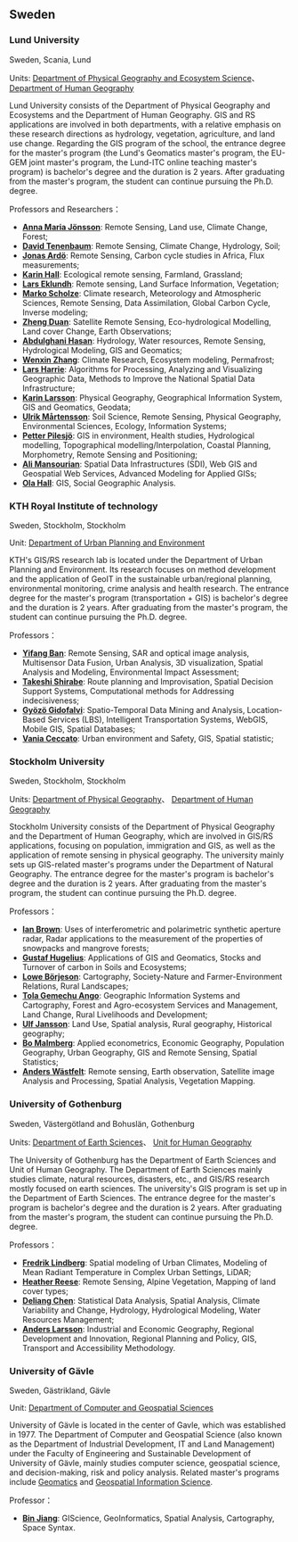 ## Sweden

### Lund University

Sweden, Scania, Lund

Units:  [Department of Physical Geography and Ecosystem Science](https://www.nateko.lu.se/)、[Department of Human Geography](https://www.keg.lu.se/en/start)

Lund University consists of the Department of Physical Geography and Ecosystems and the Department of Human Geography. GIS and RS applications are involved in both departments, with a relative emphasis on these research directions as hydrology, vegetation, agriculture, and land use change. Regarding the GIS program of the school, the entrance degree for the master's program (the Lund's  Geomatics master's program, the EU-GEM joint master's program, the Lund-ITC online teaching master's program) is bachelor's degree and the duration is 2 years. After graduating from the master's program, the student can continue pursuing the Ph.D. degree.

Professors and Researchers：

- **[Anna Maria Jönsson](https://www.nateko.lu.se/anna-maria-jonsson)**: Remote Sensing, Land use, Climate Change, Forest;
- **[David Tenenbaum](https://www.nateko.lu.se/david-tenenbaum)**: Remote Sensing, Climate Change, Hydrology, Soil;
- **[Jonas Ardö](https://www.nateko.lu.se/jonas-ardo)**: Remote Sensing, Carbon cycle studies in Africa, Flux measurements;
- **[Karin Hall](https://www.nateko.lu.se/karin-hall)**: Ecological remote sensing, Farmland, Grassland;
- **[Lars Eklundh](http://web.nateko.lu.se/personal/Lars.Eklundh/)**: Remote sensing, Land Surface Information, Vegetation;
- **[Marko Scholze](https://portal.research.lu.se/portal/en/persons/marko-scholze.html)**: Climate research, Meteorology and Atmospheric Sciences, Remote Sensing, Data Assimilation, Global Carbon Cycle, Inverse modeling;
- **[Zheng Duan](https://portal.research.lu.se/portal/en/persons/zheng-duan.html)**: Satellite Remote Sensing, Eco-hydrological Modelling, Land cover Change, Earth Observations;
- **[Abdulghani Hasan](https://www.nateko.lu.se/abdulghani-hasan)**: Hydrology, Water resources, Remote Sensing, Hydrological Modeling, GIS and Geomatics;
- **[Wenxin Zhang](https://portal.research.lu.se/portal/en/persons/wenxin-zhang.html)**: Climate Research, Ecosystem modeling, Permafrost;
- **[Lars Harrie](https://www.nateko.lu.se/lars-harrie)**: Algorithms for Processing, Analyzing and Visualizing Geographic Data, Methods to Improve the National Spatial Data Infrastructure;
- **[Karin Larsson](https://portal.research.lu.se/portal/en/persons/karin-larsson.html#Overview)**: Physical Geography, Geographical Information System, GIS and Geomatics, Geodata;
- **[Ulrik Mårtensson](https://portal.research.lu.se/portal/en/persons/ulrik-maartensson.html)**: Soil Science, Remote Sensing, Physical Geography, Environmental Sciences, Ecology, Information Systems;
- **[Petter Pilesjö](https://portal.research.lu.se/portal/en/persons/petter-pilesjoe.html)**: GIS in environment, Health studies, Hydrological modelling, Topographical modelling/Interpolation, Coastal Planning, Morphometry, Remote Sensing and Positioning;
- **[Ali Mansourian](https://www.nateko.lu.se/ali-mansourian)**: Spatial Data Infrastructures (SDI), Web GIS and Geospatial Web Services, Advanced Modeling for Applied GISs;
- **[Ola Hall](https://www.keg.lu.se/en/ola-hall)**: GIS, Social Geographic Analysis.

### KTH Royal Institute of technology

Sweden, Stockholm, Stockholm

Unit: [Department of Urban Planning and Environment](https://www.kth.se/en/som/avdelningar/gis/gis-1.62043)

KTH's GIS/RS research lab is located under the Department of Urban Planning and Environment. Its research focuses on method development and the application of GeoIT in the sustainable urban/regional planning, environmental monitoring, crime analysis and health research. The entrance degree for the master's program (transportation + GIS) is bachelor's degree and the duration is 2 years. After graduating from the master's program, the student can continue pursuing the Ph.D. degree.

Professors：

- **[Yifang Ban](https://www.kth.se/profile/yifang)**: Remote Sensing, SAR and optical image analysis, Multisensor Data Fusion, Urban Analysis, 3D visualization, Spatial Analysis and Modeling, Environmental Impact Assessment;
- **[Takeshi Shirabe](https://www.kth.se/profile/shirabe)**: Route planning and Improvisation, Spatial Decision Support Systems, Computational methods for Addressing indecisiveness;
- **[Gyözö Gidofalvi](https://www.kth.se/profile/gyozo)**: Spatio-Temporal Data Mining and Analysis, Location-Based Services (LBS), Intelligent Transportation Systems, WebGIS, Mobile GIS, Spatial Databases;
- **[Vania Ceccato](https://www.kth.se/profile/vace)**: Urban environment and Safety, GIS, Spatial statistic;

### Stockholm University

Sweden, Stockholm, Stockholm

Units:  [Department of Physical Geography](https://www.natgeo.su.se/)、 [Department of Human Geography](https://www.humangeo.su.se/english/)

Stockholm University consists of the Department of Physical Geography and the Department of Human Geography, which are involved in GIS/RS applications, focusing on population, immigration and GIS, as well as the application of remote sensing in physical geography. The university mainly sets up GIS-related master's programs under the Department of Natural Geography. The entrance degree for the master's program is bachelor's degree and the duration is 2 years. After graduating from the master's program, the student can continue pursuing the Ph.D. degree.

Professors：

- **[Ian Brown](https://www.su.se/english/profiles/brown-1.182843)**: Uses of interferometric and polarimetric synthetic aperture radar, Radar applications to the measurement of the properties of snowpacks and mangrove forests;
- **[Gustaf Hugelius](https://www.su.se/english/profiles/chuge-1.184251)**: Applications of GIS and Geomatics, Stocks and Turnover of carbon in Soils and Ecosystems;
- **[Lowe Börjeson](https://www.su.se/english/profiles/lowe-1.183305)**: Cartography, Society-Nature and Farmer-Environment Relations, Rural Landscapes;
- **[Tola Gemechu Ango](https://www.su.se/english/profiles/tgeme-1.188275)**: Geographic Information Systems and Cartography, Forest and Agro-ecosystem Services and Management, Land Change, Rural Livelihoods and Development;
- **[Ulf Jansson](https://www.su.se/english/profiles/ulfjan-1.183939)**: Land Use, Spatial analysis, Rural geography, Historical geography;
- **[Bo Malmberg](https://www.su.se/english/profiles/bmalm-1.184229)**: Applied econometrics, Economic Geography, Population Geography, Urban Geography, GIS and Remote Sensing, Spatial Statistics;
- **[Anders Wästfelt](https://www.su.se/english/profiles/wastf-1.183689)**: Remote sensing, Earth observation, Satellite image Analysis and Processing, Spatial Analysis, Vegetation Mapping.

### University of Gothenburg

Sweden, Västergötland and ‎Bohuslän, Gothenburg

Units:  [Department of Earth Sciences](https://www.gu.se/en/earth-sciences)、 [Unit for Human Geography](https://www.gu.se/en/school-business-economics-law/economy-society/about-us/our-units/unit-for-human-geography)

The University of Gothenburg has the Department of Earth Sciences and Unit of Human Geography. The Department of Earth Sciences mainly studies climate, natural resources, disasters, etc., and GIS/RS research mostly focused on earth sciences. The university's GIS program is set up in the Department of Earth Sciences. The entrance degree for the master's program is bachelor's degree and the duration is 2 years. After graduating from the master's program, the student can continue pursuing the Ph.D. degree.

Professors：

- **[Fredrik Lindberg](https://www.gu.se/english/about_the_university/staff?languageId=100001&userId=xlinfr)**: Spatial modeling of Urban Climates, Modeling of Mean Radiant Temperature in Complex Urban Settings, LiDAR;
- **[Heather Reese](https://gvc.gu.se/english/personnel?languageId=100001&userId=xreehe)**: Remote Sensing, Alpine Vegetation, Mapping of land cover types;
- **[Deliang Chen](https://geography.wisc.edu/gis/staff/huang-qunying/)**: Statistical Data Analysis, Spatial Analysis, Climate Variability and Change, Hydrology, Hydrological Modeling, Water Resources Management;
- **[Anders Larsson](https://www.gu.se/english/about_the_university/staff/?userId=xlarss/)**: Industrial and Economic Geography, Regional Development and Innovation, Regional Planning and Policy, GIS, Transport and Accessibility Methodology.

### University of Gävle

Sweden, Gästrikland, Gävle

Unit: [Department of Computer and Geospatial Sciences](https://www.hig.se/Ext/En/University-of-Gavle/Organisation/Akademier/Faculty-of-Engineering-and-Sustainable-Development/Departments-at-the-Faculty/Department-of-Computer-and-Geospatial-Sciences.html)

University of Gävle is located in the center of Gavle, which was established in 1977. The Department of Computer and Geospatial Science (also known as the Department of Industrial Development, IT and Land Management) under the Faculty of Engineering and Sustainable Development of University of Gävle, mainly studies computer science, geospatial science, and decision-making, risk and policy analysis. Related master's programs include [Geomatics](https://www.hig.se/TAGEM_en) and [Geospatial Information Science](https://www.hig.se/TAGSM_en).

Professor：

- **[Bin Jiang](http://giscience.hig.se/binjiang/)**: GIScience, GeoInformatics, Spatial Analysis, Cartography, Space Syntax.
